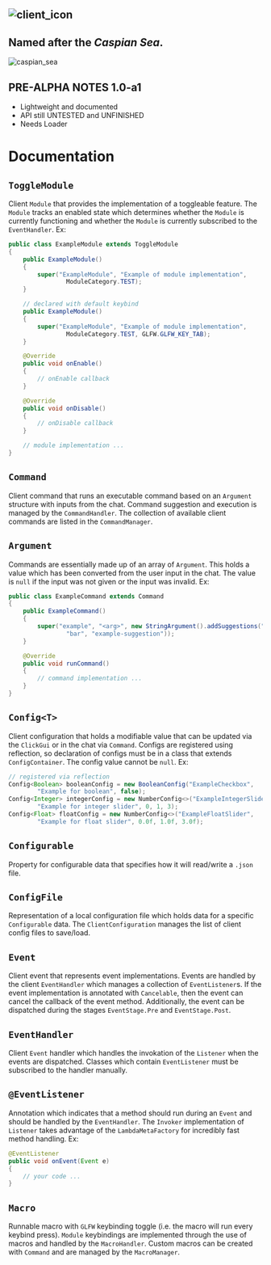 ![client_icon](https://user-images.githubusercontent.com/68214996/234266241-451285dc-aaae-4087-bcb8-a52306959b95.png)
---
## Named after the ***Caspian Sea***.
![caspian_sea](https://user-images.githubusercontent.com/68214996/233989780-8754884f-f678-4260-83fd-59fcf294edd2.png)
## PRE-ALPHA NOTES 1.0-a1
- Lightweight and documented
- API still UNTESTED and UNFINISHED
- Needs Loader

# Documentation
## `ToggleModule`
Client `Module` that provides the implementation of a toggleable feature.
The `Module` tracks an enabled state which determines whether the `Module`
is currently functioning and whether the `Module` is currently subscribed
to the `EventHandler`.
Ex:
``` java
public class ExampleModule extends ToggleModule
{
    public ExampleModule()
    {
        super("ExampleModule", "Example of module implementation",
                ModuleCategory.TEST);
    }

    // declared with default keybind
    public ExampleModule()
    {
        super("ExampleModule", "Example of module implementation",
                ModuleCategory.TEST, GLFW.GLFW_KEY_TAB);
    }

    @Override
    public void onEnable()
    {
        // onEnable callback
    }

    @Override
    public void onDisable()
    {
        // onDisable callback 
    }

    // module implementation ...
}
```

## `Command`
Client command that runs an executable command based on an `Argument` 
structure with inputs from the chat. Command suggestion and execution is 
managed by the `CommandHandler`. The collection of available client commands 
are listed in the `CommandManager`.

## `Argument`
Commands are essentially made up of an array of `Argument`. This holds a value
which has been converted from the user input in the chat. The value is `null` 
if the input was not given or the input was invalid. Ex:
```java
public class ExampleCommand extends Command
{
    public ExampleCommand()
    {
        super("example", "<arg>", new StringArgument().addSuggestions("foo",
                "bar", "example-suggestion"));
    }

    @Override
    public void runCommand()
    {
        // command implementation ...
    }
}
```

## `Config<T>`
Client configuration that holds a modifiable value that can be updated via 
the `ClickGui` or in the chat via `Command`. Configs are registered using
reflection, so declaration of configs must be in a class that extends 
`ConfigContainer`. The config value cannot be `null`. Ex:
```java
// registered via reflection
Config<Boolean> booleanConfig = new BooleanConfig("ExampleCheckbox", 
        "Example for boolean", false);
Config<Integer> integerConfig = new NumberConfig<>("ExampleIntegerSlider",
        "Example for integer slider", 0, 1, 3);
Config<Float> floatConfig = new NumberConfig<>("ExampleFloatSlider",
        "Example for float slider", 0.0f, 1.0f, 3.0f);
```

## `Configurable`
Property for configurable data that specifies how it will read/write a `.json` 
file. 

## `ConfigFile`
Representation of a local configuration file which holds data for a specific 
`Configurable` data. The `ClientConfiguration` manages the list of client 
config files to save/load.

## `Event`
Client event that represents event implementations. Events are handled by 
the client `EventHandler` which manages a collection of `EventListener`s. If 
the event implementation is annotated with `Cancelable`, then the event can 
cancel the callback of the event method. Additionally, the event can be 
dispatched during the stages `EventStage.Pre` and `EventStage.Post`.

## `EventHandler`
Client `Event` handler which handles the invokation of the `Listener` when 
the events are dispatched. Classes which contain `EventListener` must be 
subscribed to the handler manually.

## `@EventListener`
Annotation which indicates that a method should run during an `Event` and 
should be handled by the `EventHandler`. The `Invoker` implementation of 
`Listener` takes advantage of the `LambdaMetaFactory` for incredibly fast 
method handling. Ex:
```java
@EventListener
public void onEvent(Event e)
{
    // your code ...
}
```

## `Macro`
Runnable macro with `GLFW` keybinding toggle (i.e. the macro will run every 
keybind press). `Module` keybindings are implemented through the use of 
macros  and handled by the `MacroHandler`. Custom macros can be created with 
`Command` and are managed by the `MacroManager`.

